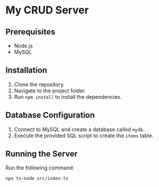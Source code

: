 # My CRUD Server

## Prerequisites
- Node.js
- MySQL

## Installation
1. Clone the repository.
2. Navigate to the project folder.
3. Run `npm install` to install the dependencies.

## Database Configuration
1. Connect to MySQL and create a database called `mydb`.
2. Execute the provided SQL script to create the `items` table.

## Running the Server
Run the following command:
```bash
npx ts-node src/index.ts
